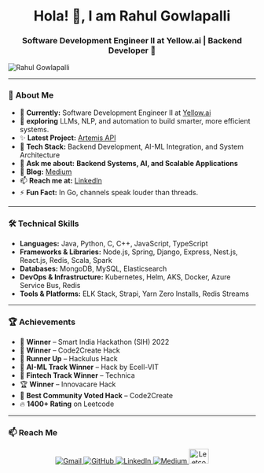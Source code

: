<h1 align="center">Hola! 👋, I am Rahul Gowlapalli</h1>
<h3 align="center">Software Development Engineer II at Yellow.ai | Backend Developer 🚀</h3>

<p align="left"> <img src="https://komarev.com/ghpvc/?username=rahulg009" alt="Rahul Gowlapalli" /> </p>

---

### 🚀 **About Me**
- 🔭 **Currently:** Software Development Engineer II at [Yellow.ai](https://yellow.ai)  
- 🧠 **exploring** LLMs, NLP, and automation to build smarter, more efficient systems.  
- ✨ **Latest Project:** [Artemis API](https://github.com/rahulg009/Artemis-Api)  
- 🤖 **Tech Stack:** Backend Development, AI-ML Integration, and System Architecture  
- 💬 **Ask me about:** **Backend Systems, AI, and Scalable Applications**  
- 📝 **Blog:** [Medium](https://medium.com/@rahulgowlapalli01)  
- 📫 **Reach me at:** [LinkedIn](https://www.linkedin.com/in/rahul-gowlapalli-40b78b1a5/)  
- ⚡ **Fun Fact:** In Go, channels speak louder than threads.  

---

### 🛠️ **Technical Skills**
- **Languages:** Java, Python, C, C++, JavaScript, TypeScript  
- **Frameworks & Libraries:** Node.js, Spring, Django, Express, Nest.js, React.js, Redis, Scala, Spark  
- **Databases:** MongoDB, MySQL, Elasticsearch  
- **DevOps & Infrastructure:** Kubernetes, Helm, AKS, Docker, Azure Service Bus, Redis  
- **Tools & Platforms:** ELK Stack, Strapi, Yarn Zero Installs, Redis Streams  
---

### 🏆 **Achievements**
- 🥇 **Winner** – Smart India Hackathon (SIH) 2022  
- 🥇 **Winner** – Code2Create Hack  
- 🥈 **Runner Up** – Hackulus Hack  
- 🏅 **AI-ML Track Winner** – Hack by Ecell-VIT  
- 🥇 **Fintech Track Winner** – Technica  
- 🏆 **Winner** – Innovacare Hack  
- 🌟 **Best Community Voted Hack** – Code2Create  
- 🔥 **1400+ Rating** on Leetcode  

---

### 📫 **Reach Me**
<div align="center">

<a href="mailto:rahulgowlapalli01@gmail.com">
    <img src="https://img.shields.io/badge/Gmail-D14836?style=for-the-badge&logo=gmail&logoColor=white" alt="Gmail">
</a>
<a href="https://github.com/rahulg009">
    <img src="https://img.shields.io/badge/Github-333?style=for-the-badge&logo=github&logoColor=white" alt="GitHub">
</a>
<a href="https://www.linkedin.com/in/rahul-gowlapalli-40b78b1a5/">
    <img src="https://img.shields.io/badge/LinkedIn-0077B5?style=for-the-badge&logo=linkedin&logoColor=white" alt="LinkedIn">
</a>
<a href="https://medium.com/@rahulgowlapalli01">
    <img src="https://img.shields.io/badge/Medium-000?style=for-the-badge&logo=medium&logoColor=white" alt="Medium">
</a>
<a href="https://www.leetcode.com/rahulg1o1" target="blank">
    <img src="https://raw.githubusercontent.com/rahuldkjain/github-profile-readme-generator/master/src/images/icons/Social/leet-code.svg" alt="Leetcode" height="30" width="40">
</a>  

</div>

